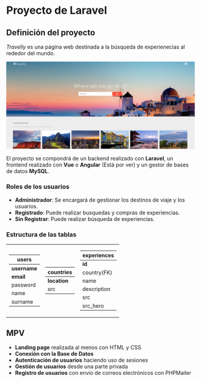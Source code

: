 # Proyecto de Laravel

## Definición del proyecto
*Travelly* es una página web destinada a la búsqueda de experienecias al rededor del mundo. 

![Design](readme/design.png)

El proyecto se compondrá de un backend realizado con **Laravel**, un frontend realizado con **Vue** o **Angular** (Está por ver) y un gestor de bases de datos **MySQL**.

### Roles de los usuarios
- **Administrador**: Se encargará de gestionar los destinos de viaje y los usuarios.
- **Registrado**: Puede realizar busquedas y compras de experiencias.
- **Sin Registrar**: Puede realizar búsqueda de experiencias.

### Estructura de las tablas

<table>
<tr><td>

| users |
|--------|
| **username** |
| **email** |
| password |
| name |
| surname |

</td><td>

| countries |
|--------|
| **location** |
| src |

</td><td>

| experiences |
|--------|
| **id** |
| country(FK) |
| name |
| description |
| src |
| src_hero |

</td></tr> </table>

## MPV
- **Landing page** realizada al menos con HTML y CSS
- **Conexión con la Base de Datos**
- **Autenticación de usuarios** haciendo uso de sesiones
- **Gestión de usuarios** desde una parte privada
- **Registro de usuarios** con envío de correos electrónicos con PHPMailer
